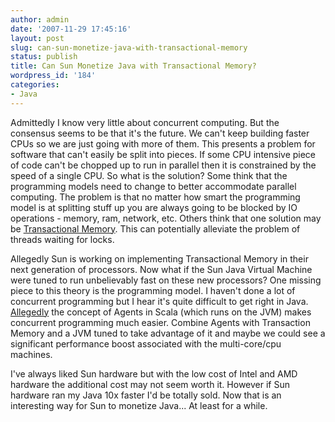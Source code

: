 ```yaml
---
author: admin
date: '2007-11-29 17:45:16'
layout: post
slug: can-sun-monetize-java-with-transactional-memory
status: publish
title: Can Sun Monetize Java with Transactional Memory?
wordpress_id: '184'
categories:
- Java
---
```


Admittedly I know very little about concurrent computing. But the consensus
seems to be that it's the future. We can't keep building faster CPUs so we are
just going with more of them. This presents a problem for software that can't
easily be split into pieces. If some CPU intensive piece of code can't be
chopped up to run in parallel then it is constrained by the speed of a single
CPU. So what is the solution? Some think that the programming models need to
change to better accommodate parallel computing. The problem is that no matter
how smart the programming model is at splitting stuff up you are always going
to be blocked by IO operations - memory, ram, network, etc. Others think that
one solution may be [Transactional
Memory](http://en.wikipedia.org/wiki/Transactional_memory). This can
potentially alleviate the problem of threads waiting for locks.

Allegedly Sun is working on implementing Transactional Memory in their next
generation of processors. Now what if the Sun Java Virtual Machine were tuned
to run unbelievably fast on these new processors? One missing piece to this
theory is the programming model. I haven't done a lot of concurrent
programming but I hear it's quite difficult to get right in Java.
[Allegedly](http://www.artima.com/weblogs/viewpost.jsp?thread=214627) the
concept of Agents in Scala (which runs on the JVM) makes concurrent
programming much easier. Combine Agents with Transaction Memory and a JVM
tuned to take advantage of it and maybe we could see a significant performance
boost associated with the multi-core/cpu machines.

I've always liked Sun hardware but with the low cost of Intel and AMD hardware
the additional cost may not seem worth it. However if Sun hardware ran my Java
10x faster I'd be totally sold. Now that is an interesting way for Sun to
monetize Java... At least for a while.

